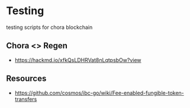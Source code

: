 # Testing

testing scripts for chora blockchain

## Chora <> Regen

- https://hackmd.io/xfkQsLDHRVat8nLqtpsbOw?view

## Resources

- https://github.com/cosmos/ibc-go/wiki/Fee-enabled-fungible-token-transfers
